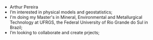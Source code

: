 - Arthur Pereira
- I’m interested in physical models and geostatistics;
- I'm doing my Master's in Mineral, Environmental and Metallurgical Technology at UFRGS, the Federal University of Rio Grande do Sul in Brazil;
- I’m looking to collaborate and create prjects;

<!---
pepereiraRS/pepereiraRS is a ✨ special ✨ repository because its `README.md` (this file) appears on your GitHub profile.
You can click the Preview link to take a look at your changes.
--->
